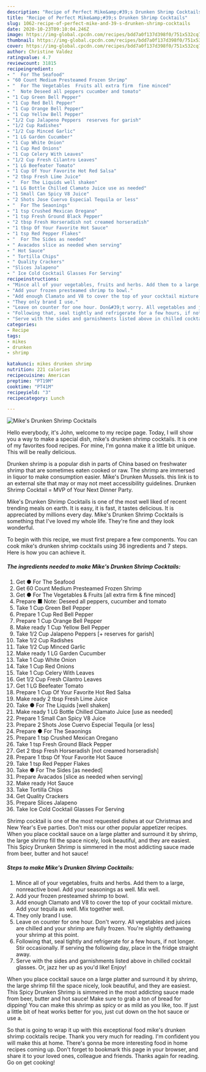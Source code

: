 ```yaml
---
description: "Recipe of Perfect Mike&amp;#39;s Drunken Shrimp Cocktails"
title: "Recipe of Perfect Mike&amp;#39;s Drunken Shrimp Cocktails"
slug: 1062-recipe-of-perfect-mike-and-39-s-drunken-shrimp-cocktails
date: 2020-10-23T09:10:04.246Z
image: https://img-global.cpcdn.com/recipes/bdd7a0f137d398f0/751x532cq70/mikes-drunken-shrimp-cocktails-recipe-main-photo.jpg
thumbnail: https://img-global.cpcdn.com/recipes/bdd7a0f137d398f0/751x532cq70/mikes-drunken-shrimp-cocktails-recipe-main-photo.jpg
cover: https://img-global.cpcdn.com/recipes/bdd7a0f137d398f0/751x532cq70/mikes-drunken-shrimp-cocktails-recipe-main-photo.jpg
author: Christine Valdez
ratingvalue: 4.7
reviewcount: 31815
recipeingredient:
- "  For The Seafood"
- "60 Count Medium Presteamed Frozen Shrimp"
- "  For The Vegetables  Fruits all extra firm  fine minced"
- "  Note Deseed all peppers cucumber and tomato"
- "1 Cup Green Bell Pepper"
- "1 Cup Red Bell Pepper"
- "1 Cup Orange Bell Pepper"
- "1 Cup Yellow Bell Pepper"
- "1/2 Cup Jalapeno Peppers  reserves for garish"
- "1/2 Cup Radishes"
- "1/2 Cup Minced Garlic"
- "1 LG Garden Cucumber"
- "1 Cup White Onion"
- "1 Cup Red Onions"
- "1 Cup Celery With Leaves"
- "1/2 Cup Fresh Cilantro Leaves"
- "1 LG Beefeater Tomato"
- "1 Cup Of Your Favorite Hot Red Salsa"
- "2 tbsp Fresh Lime Juice"
- "  For The Liquids well shaken"
- "1 LG Bottle Chilled Clamato Juice use as needed"
- "1 Small Can Spicy V8 Juice"
- "2 Shots Jose Cuervo Especial Tequila or less"
- "  For The Seaonings"
- "1 tsp Crushed Mexican Oregano"
- "1 tsp Fresh Ground Black Pepper"
- "2 tbsp Fresh Horseradish not creamed horseradish"
- "1 tbsp Of Your Favorite Hot Sauce"
- "1 tsp Red Pepper Flakes"
- "  For The Sides as needed"
- " Avacados slice as needed when serving"
- " Hot Sauce"
- " Tortilla Chips"
- " Quality Crackers"
- "Slices Jalapeno"
- " Ice Cold Cocktail Glasses For Serving"
recipeinstructions:
- "Mince all of your vegetables, fruits and herbs. Add them to a large, nonreactive bowl. Add your seasonings as well. Mix well."
- "Add your frozen presteamed shrimp to bowl."
- "Add enough Clamato and V8 to cover the top of your cocktail mixture. Add your tequila as well. Mix together well."
- "They only brand I use."
- "Leave on counter for one hour. Don&#39;t worry. All vegetables and juices are chilled and your shrimp are fully frozen. You&#39;re slightly dethawing your shrimp at this point."
- "Following that, seal tightly and refrigerate for a few hours, if not longer. Stir occasionally. If serving the following day, place in the fridge straight away."
- "Serve with the sides and garnishments listed above in chilled cocktail glasses. Or, jazz her up as you&#39;d like! Enjoy!"
categories:
- Recipe
tags:
- mikes
- drunken
- shrimp

katakunci: mikes drunken shrimp 
nutrition: 221 calories
recipecuisine: American
preptime: "PT19M"
cooktime: "PT41M"
recipeyield: "3"
recipecategory: Lunch

---
```



![Mike&#39;s Drunken Shrimp Cocktails](https://img-global.cpcdn.com/recipes/bdd7a0f137d398f0/751x532cq70/mikes-drunken-shrimp-cocktails-recipe-main-photo.jpg)

Hello everybody, it's John, welcome to my recipe page. Today, I will show you a way to make a special dish, mike&#39;s drunken shrimp cocktails. It is one of my favorites food recipes. For mine, I'm gonna make it a little bit unique. This will be really delicious.

Drunken shrimp is a popular dish in parts of China based on freshwater shrimp that are sometimes eaten cooked or raw. The shrimp are immersed in liquor to make consumption easier. Mike&#39;s Drunken Mussels. this link is to an external site that may or may not meet accessibility guidelines. Drunken Shrimp Cocktail = MVP of Your Next Dinner Party.

Mike&#39;s Drunken Shrimp Cocktails is one of the most well liked of recent trending meals on earth. It is easy, it is fast, it tastes delicious. It is appreciated by millions every day. Mike&#39;s Drunken Shrimp Cocktails is something that I've loved my whole life. They're fine and they look wonderful.


To begin with this recipe, we must first prepare a few components. You can cook mike&#39;s drunken shrimp cocktails using 36 ingredients and 7 steps. Here is how you can achieve it.

<!--inarticleads1-->

##### The ingredients needed to make Mike&#39;s Drunken Shrimp Cocktails:

1. Get  ● For The Seafood
1. Get 60 Count Medium Presteamed Frozen Shrimp
1. Get  ● For The Vegetables &amp; Fruits [all extra firm &amp; fine minced]
1. Prepare  ■ Note: Deseed all peppers, cucumber and tomato
1. Take 1 Cup Green Bell Pepper
1. Prepare 1 Cup Red Bell Pepper
1. Prepare 1 Cup Orange Bell Pepper
1. Make ready 1 Cup Yellow Bell Pepper
1. Take 1/2 Cup Jalapeno Peppers [+ reserves for garish]
1. Take 1/2 Cup Radishes
1. Take 1/2 Cup Minced Garlic
1. Make ready 1 LG Garden Cucumber
1. Take 1 Cup White Onion
1. Take 1 Cup Red Onions
1. Take 1 Cup Celery With Leaves
1. Get 1/2 Cup Fresh Cilantro Leaves
1. Get 1 LG Beefeater Tomato
1. Prepare 1 Cup Of Your Favorite Hot Red Salsa
1. Make ready 2 tbsp Fresh Lime Juice
1. Take  ● For The Liquids [well shaken]
1. Make ready 1 LG Bottle Chilled Clamato Juice [use as needed]
1. Prepare 1 Small Can Spicy V8 Juice
1. Prepare 2 Shots Jose Cuervo Especial Tequila [or less]
1. Prepare  ● For The Seaonings
1. Prepare 1 tsp Crushed Mexican Oregano
1. Take 1 tsp Fresh Ground Black Pepper
1. Get 2 tbsp Fresh Horseradish [not creamed horseradish]
1. Prepare 1 tbsp Of Your Favorite Hot Sauce
1. Take 1 tsp Red Pepper Flakes
1. Take  ● For The Sides [as needed]
1. Prepare  Avacados [slice as needed when serving]
1. Make ready  Hot Sauce
1. Take  Tortilla Chips
1. Get  Quality Crackers
1. Prepare Slices Jalapeno
1. Take  Ice Cold Cocktail Glasses For Serving


Shrimp cocktail is one of the most requested dishes at our Christmas and New Year&#39;s Eve parties. Don&#39;t miss our other popular appetizer recipes. When you place cocktail sauce on a large platter and surround it by shrimp, the large shrimp fill the space nicely, look beautiful, and they are easiest. This Spicy Drunken Shrimp is simmered in the most addicting sauce made from beer, butter and hot sauce! 

<!--inarticleads2-->

##### Steps to make Mike&#39;s Drunken Shrimp Cocktails:

1. Mince all of your vegetables, fruits and herbs. Add them to a large, nonreactive bowl. Add your seasonings as well. Mix well.
1. Add your frozen presteamed shrimp to bowl.
1. Add enough Clamato and V8 to cover the top of your cocktail mixture. Add your tequila as well. Mix together well.
1. They only brand I use.
1. Leave on counter for one hour. Don&#39;t worry. All vegetables and juices are chilled and your shrimp are fully frozen. You&#39;re slightly dethawing your shrimp at this point.
1. Following that, seal tightly and refrigerate for a few hours, if not longer. Stir occasionally. If serving the following day, place in the fridge straight away.
1. Serve with the sides and garnishments listed above in chilled cocktail glasses. Or, jazz her up as you&#39;d like! Enjoy!


When you place cocktail sauce on a large platter and surround it by shrimp, the large shrimp fill the space nicely, look beautiful, and they are easiest. This Spicy Drunken Shrimp is simmered in the most addicting sauce made from beer, butter and hot sauce! Make sure to grab a ton of bread for dipping! You can make this shrimp as spicy or as mild as you like, too. If just a little bit of heat works better for you, just cut down on the hot sauce or use a. 

So that is going to wrap it up with this exceptional food mike&#39;s drunken shrimp cocktails recipe. Thank you very much for reading. I'm confident you will make this at home. There's gonna be more interesting food in home recipes coming up. Don't forget to bookmark this page in your browser, and share it to your loved ones, colleague and friends. Thanks again for reading. Go on get cooking!
